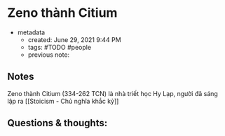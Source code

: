 # Zeno thành Citium

- metadata
	- created: June 29, 2021 9:44 PM
	- tags: #TODO #people 
	- previous note:

## Notes
Zeno thành Citium (334-262 TCN) là nhà triết học Hy Lạp, người đã sáng lập ra [[Stoicism - Chủ nghĩa khắc kỷ]]

## Questions & thoughts:

